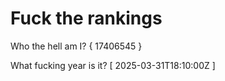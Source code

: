 # Fuck the rankings

Who the hell am I?
{ 17406545 }

What fucking year is it?
[ 2025-03-31T18:10:00Z ]
